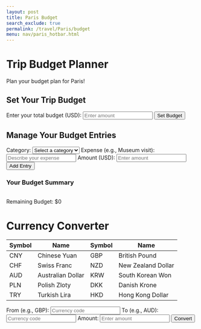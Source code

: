 ```yaml
---
layout: post
title: Paris Budget
search_exclude: true
permalink: /travel/Paris/budget
menu: nav/paris_hotbar.html
---
```

<link rel="stylesheet" href="{{ site.baseurl }}/assets/css/travel/budget.css"> 
<div class="header">
    <h1>Trip Budget Planner</h1>
    <p>Plan your budget plan for Paris!</p>
</div>
<div class="form-container">
    <h2>Set Your Trip Budget</h2>
    <form id="budgetForm">
        <label for="budget">Enter your total budget (USD):</label>
        <input type="number" id="budget" name="budget" required placeholder="Enter amount" step="0.01">
        <button type="submit">Set Budget</button>
    </form>
    <div id="budgetStatus"></div> 
</div>
<div class="container">
    <div class="form-container">
        <h2>Manage Your Budget Entries</h2>
        <form id="entryForm">
            <label for="category">Category:</label>
            <select id="category" name="category" required>
                <option value="">Select a category</option>
                <option value="Activities">Activities</option>
                <option value="Hotels">Hotels</option>
                <option value="Transportation">Transportation</option>
                <option value="Food">Food</option>
                <option value="Other">Other</option>
            </select>
            <label for="expense">Expense (e.g., Museum visit):</label>
            <input type="text" id="expense" name="expense" required placeholder="Describe your expense">
            <label for="entryAmount">Amount (USD):</label>
            <input type="number" id="entryAmount" name="entryAmount" required placeholder="Enter amount" step="0.01">
            <button type="submit">Add Entry</button>
        </form>
    </div>
</div>
<div class="container">
    <div class="budget-summary" id="budgetSummary">
        <h3>Your Budget Summary</h3>
        <table id="budgeting-table"></table>
    </div>
    <div id="remaining-budget-container">
        <p>Remaining Budget: <span id="remaining-budget">$0</span></p>
    </div>
</div>
<div class="container">
    <h1>Currency Converter</h1>
    <table>
        <thead>
            <tr>
                <th>Symbol</th><th>Name</th><th>Symbol</th><th>Name</th>
            </tr>
        </thead>
        <tbody>
            <tr>
                <td>CNY</td><td>Chinese Yuan</td><td>GBP</td><td>British Pound</td>
            </tr>
            <tr>
                <td>CHF</td><td>Swiss Franc</td><td>NZD</td><td>New Zealand Dollar</td>
            </tr>
            <tr>
                <td>AUD</td><td>Australian Dollar</td><td>KRW</td><td>South Korean Won</td>
            </tr>
            <tr>
                <td>PLN</td><td>Polish Zloty</td><td>DKK</td><td>Danish Krone</td>
            </tr>
            <tr>
                <td>TRY</td><td>Turkish Lira</td><td>HKD</td><td>Hong Kong Dollar</td>
            </tr>
        </tbody>
    </table>
    <div class="form-container">
        <label for="have">From (e.g., GBP):</label>
        <input type="text" id="have" placeholder="Currency code" required>
        <label for="want">To (e.g., AUD):</label>
        <input type="text" id="want" placeholder="Currency code" required>
        <label for="amount">Amount:</label>
        <input type="number" id="amount" placeholder="Enter amount" required>
        <button id="convertButton">Convert</button>
    </div>
    <div id="conversionResult"></div>
</div>

<script type="module">
    import { pythonURI, fetchOptions } from '{{site.baseurl}}/assets/js/api/config.js';
    document.getElementById('convertButton').addEventListener('click', function() {
        const have = document.getElementById('have').value.trim();
        const want = document.getElementById('want').value.trim();
        const amount = document.getElementById('amount').value.trim();
        const resultElement = document.getElementById('conversionResult');
        // Validate input fields
        if (!have || !want || !amount) {
            resultElement.textContent = 'Please fill out all fields.';
            return;
        }
        // Make a request to the backend API (Flask)
        fetch(`${pythonURI}/api/convertcurrency?have=${have}&want=${want}&amount=${amount}`, {
            ...fetchOptions,
            method: 'GET',
            headers: {
                'Content-Type': 'application/json'
            }
        })
        .then(response => response.json())
        .then(result => {
            if (result.new_amount) {
                resultElement.textContent = `${amount} ${have} = ${result.new_amount} ${want}`;
            } else {
                resultElement.textContent = `Error: Unable to convert currency.`;
            }
        })
        .catch(error => {
            resultElement.textContent = `Error: ${error.message}`;
        });
    });
</script>

<script type="module">
    import { pythonURI, fetchOptions } from '{{site.baseurl}}/assets/js/api/config.js';

    let totalBudget = 0;
    let USER_ID = null;

    async function getCurrentUserId() {
        try {
            const response = await fetch(`${pythonURI}/api/id`, fetchOptions);
            if (!response.ok) throw new Error("Failed to fetch user ID");

            const userData = await response.json();
            USER_ID = userData.id; 
            createBudgetingTable(); // Fetch entries after getting user ID
        } catch (error) {
            console.error("Error fetching user ID:", error);
        }
    }

    getCurrentUserId();

    async function fetchAndDisplayBudgeting() {
        try {
            const response = await fetch(`${pythonURI}/api/budgeting?user_id=${USER_ID}`, fetchOptions);
            const data = await response.json();
            const displayElement = document.getElementById('budgeting-display');

            displayElement.innerHTML = data.length === 0 
                ? "No budgeting entries available."
                : data.map(entry => `<br>Expense: ${entry.expense}, Cost: ${entry.cost}, Category: ${entry.category}`).join('');

            updateRemainingBudget();
        } catch (error) {
            console.error("Error fetching budgeting entries:", error);
            document.getElementById('budgeting-display').textContent = "Failed to load budgeting entries.";
        }
    }

    async function updateRemainingBudget() {
        try {
            const response = await fetch(`${pythonURI}/api/budgeting?user_id=${USER_ID}`, fetchOptions);
            const data = await response.json();
            const totalCost = data.reduce((sum, entry) => sum + parseFloat(entry.cost), 0);
            const remainingBudget = totalBudget - totalCost;

            document.getElementById("remaining-budget").textContent = `$${remainingBudget.toFixed(2)}`;
        } catch (error) {
            console.error("Error calculating remaining budget:", error);
        }
    }

    document.getElementById('budgetForm').addEventListener('submit', function(e) {
        e.preventDefault();
        const budgetInput = parseFloat(document.getElementById('budget').value);
        if (budgetInput > 0) {
            totalBudget = budgetInput;
            document.getElementById('budgetStatus').textContent = `Your total budget is $${totalBudget.toFixed(2)}`;
            updateRemainingBudget();
        } else {
            alert("Please enter a valid total budget.");
        }
    });

    async function submitBudgeting(expense, cost, category) {
        try {
            const response = await fetch(`${pythonURI}/api/budgeting`, {
                ...fetchOptions,
                method: 'POST',
                headers: { 'Content-Type': 'application/json' },
                body: JSON.stringify({ expense, cost, category, user_id: USER_ID }),
            });

            if (response.ok) {
                createBudgetingTable();
                updateRemainingBudget();
            } else {
                console.error('Failed to submit budgeting entry:', await response.json());
            }
        } catch (error) {
            console.error("Error creating new budgeting entry:", error);
        }
    }

    async function updateBudgeting(id, expense, cost, category) {
        try {
            const response = await fetch(`${pythonURI}/api/budgeting`, {
                method: 'PUT',
                headers: { 'Content-Type': 'application/json' },
                body: JSON.stringify({ id, expense, cost, category, user_id: USER_ID }),
                credentials: 'include',
            });

            if (response.ok) {
                createBudgetingTable();
                updateRemainingBudget();
            } else {
                console.error('Failed to update budgeting entry:', await response.json());
            }
        } catch (error) {
            console.error("Error updating budgeting entry:", error);
        }
    }

    async function deleteBudgeting(id) {
        try {
            const response = await fetch(`${pythonURI}/api/budgeting`, {
                ...fetchOptions,
                method: 'DELETE',
                headers: { 'Content-Type': 'application/json' },
                body: JSON.stringify({ id }),
            });

            if (response.ok) {
                createBudgetingTable();
                updateRemainingBudget();
            } else {
                console.error('Failed to delete budgeting entry:', await response.json());
            }
        } catch (error) {
            console.error("Error deleting budgeting entry:", error);
        }
    }

    async function createBudgetingTable() {
        const table = document.getElementById("budgeting-table");
        table.innerHTML = ""; // Clear existing table content

        try {
            const response = await fetch(`${pythonURI}/api/budgeting`, fetchOptions);
            const data = await response.json();

            if (data.length === 0) {
                table.innerHTML = "<tr><td colspan='5'>No budgeting entries available.</td></tr>";
                return;
            }

            // Create table header
            const header = document.createElement("thead");
            header.innerHTML = `
                <tr>
                    <th>Expense</th>
                    <th>Cost</th>
                    <th>Category</th>
                    <th>Actions</th>
                </tr>`;
            table.appendChild(header);

            // Create table body
            const body = document.createElement("tbody");
            data.forEach((entry, index) => {
                const row = document.createElement("tr");

                row.innerHTML = `
                    <td>${entry.expense}</td>
                    <td>${entry.cost}</td>
                    <td>${entry.category}</td>
                    <td>
                        <button class="action-btn" id="update-btn-${index}">Update</button>
                        <button class="action-btn" id="delete-btn-${index}">Delete</button>
                    </td>
                `;

                body.appendChild(row);
            });
            table.appendChild(body);

            // Bind event listeners dynamically after elements are added
            data.forEach((entry, index) => {
                const updateButton = document.getElementById(`update-btn-${index}`);
                const deleteButton = document.getElementById(`delete-btn-${index}`);

                if (updateButton) {
                    updateButton.addEventListener("click", () => handleUpdate(entry));
                }
                if (deleteButton) {
                    deleteButton.addEventListener("click", () => handleDelete(entry));
                }
            });
        } catch (error) {
            console.error("Error fetching budgeting entries:", error);
            table.innerHTML = "<tr><td colspan='5'>Failed to load budgeting entries.</td></tr>";
        }
    }

    async function handleUpdate(entry) {
        const newExpense = prompt("Enter a new expense:");
        const newCost = prompt("Enter a new cost:");
        const newCategory = prompt("Enter a new category:");

        if (newExpense && newCost && newCategory) {
            await updateBudgeting(entry.id, newExpense, newCost, newCategory);
        } else {
            alert("Please enter valid data.");
        }
    }

    // Handle delete budgeting entry
    async function handleDelete(entry) {
        const confirmDelete = confirm("Are you sure you want to delete this budgeting entry?");
        if (confirmDelete) {
            await deleteBudgeting(entry.id);
        }
    }

    document.getElementById('entryForm').addEventListener('submit', async function(e) {
        e.preventDefault();
        const expense = document.getElementById('expense').value;
        const cost = parseFloat(document.getElementById('entryAmount').value);
        const category = document.getElementById('category').value;

        if (expense && cost && category) {
            await submitBudgeting(expense, cost, category);
        } else {
            alert("Please enter valid data.");
        }
    });
</script>
